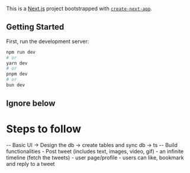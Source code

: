 This is a [Next.js](https://nextjs.org/) project bootstrapped with [`create-next-app`](https://github.com/vercel/next.js/tree/canary/packages/create-next-app).

## Getting Started

First, run the development server:

```bash
npm run dev
# or
yarn dev
# or
pnpm dev
# or
bun dev
```

## Ignore below

# Steps to follow

-- Basic UI -> Design the db -> create tables and sync db -> ts
-- Build functionalities
    - Post tweet (includes text, images, video, gif)
    - an infinite timeline (fetch the tweets)
    - user page/profile
    - users can like, bookmark and reply to a tweet
